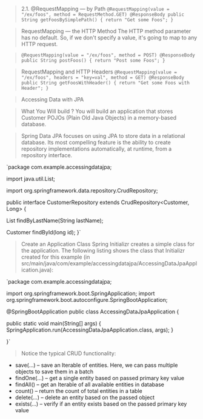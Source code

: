 > 2.1. @RequestMapping — by Path
`@RequestMapping(value = "/ex/foos", method = RequestMethod.GET)
@ResponseBody
public String getFoosBySimplePath() {
    return "Get some Foos";
}`

> RequestMapping — the HTTP Method
The HTTP method parameter has no default. So, if we don't specify a value, it's going to map to any HTTP request.

> `@RequestMapping(value = "/ex/foos", method = POST)
@ResponseBody
public String postFoos() {
    return "Post some Foos";
}`

> RequestMapping and HTTP Headers
> `@RequestMapping(value = "/ex/foos", headers = "key=val", method = GET)
@ResponseBody
public String getFoosWithHeader() {
    return "Get some Foos with Header";
}`


> Accessing Data with JPA

> What You Will build ? You will build an application that stores Customer POJOs (Plain Old Java Objects) in a memory-based database.


> Spring Data JPA focuses on using JPA to store data in a relational database. Its most compelling feature is the ability to create repository implementations automatically, at runtime, from a repository interface.


`package com.example.accessingdatajpa;

import java.util.List;

import org.springframework.data.repository.CrudRepository;

public interface CustomerRepository extends CrudRepository<Customer, Long> {

  List<Customer> findByLastName(String lastName);

  Customer findById(long id);
}`

> Create an Application Class
Spring Initializr creates a simple class for the application. The following listing shows the class that Initializr created for this example (in src/main/java/com/example/accessingdatajpa/AccessingDataJpaApplication.java):

`package com.example.accessingdatajpa;

import org.springframework.boot.SpringApplication;
import org.springframework.boot.autoconfigure.SpringBootApplication;

@SpringBootApplication
public class AccessingDataJpaApplication {

  public static void main(String[] args) {
    SpringApplication.run(AccessingDataJpaApplication.class, args);
  }

}`

> Notice the typical CRUD functionality:

* save(…) – save an Iterable of entities. Here, we can pass multiple objects to save them in a batch
* findOne(…) – get a single entity based on passed primary key value
* findAll() – get an Iterable of all available entities in database
* count() – return the count of total entities in a table
* delete(…) – delete an entity based on the passed object
* exists(…) – verify if an entity exists based on the passed primary key value
